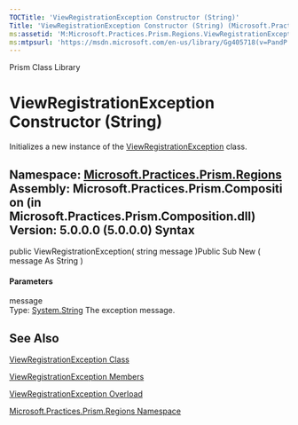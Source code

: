 ```yaml
---
TOCTitle: 'ViewRegistrationException Constructor (String)'
Title: 'ViewRegistrationException Constructor (String) (Microsoft.Practices.Prism.Regions)'
ms:assetid: 'M:Microsoft.Practices.Prism.Regions.ViewRegistrationException.\#ctor(System.String)'
ms:mtpsurl: 'https://msdn.microsoft.com/en-us/library/Gg405718(v=PandP.50)'
---
```


Prism Class Library

ViewRegistrationException Constructor (String)
==============================================

Initializes a new instance of the [ViewRegistrationException](https://msdn.microsoft.com/t:microsoft.practices.prism.regions.viewregistrationexception) class.

**Namespace:** [Microsoft.Practices.Prism.Regions](https://msdn.microsoft.com/n:microsoft.practices.prism.regions)
**Assembly:** Microsoft.Practices.Prism.Composition (in Microsoft.Practices.Prism.Composition.dll) Version: 5.0.0.0 (5.0.0.0)
Syntax
------

<span id="syntaxToggle"></span>public ViewRegistrationException( string message )Public Sub New ( message As String )
#### Parameters

message  
Type: [System.String](http://msdn2.microsoft.com/en-us/library/s1wwdcbf)
The exception message.

See Also
--------


[ViewRegistrationException Class](https://msdn.microsoft.com/t:microsoft.practices.prism.regions.viewregistrationexception)

[ViewRegistrationException Members](https://msdn.microsoft.com/allmembers.t:microsoft.practices.prism.regions.viewregistrationexception)

[ViewRegistrationException Overload](https://msdn.microsoft.com/overload:microsoft.practices.prism.regions.viewregistrationexception.)

[Microsoft.Practices.Prism.Regions Namespace](https://msdn.microsoft.com/n:microsoft.practices.prism.regions)
